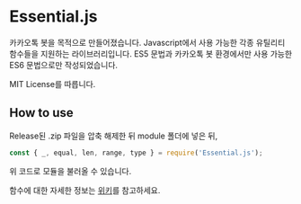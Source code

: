 # Essential.js

카카오톡 봇을 목적으로 만들어졌습니다.
Javascript에서 사용 가능한 각종 유틸리티 함수들을 지원하는 라이브러리입니다.
ES5 문법과 카카오톡 봇 환경에서만 사용 가능한 ES6 문법으로만 작성되었습니다.

MIT License를 따릅니다.

## How to use

Release된 .zip 파일을 압축 해제한 뒤 module 폴더에 넣은 뒤,
```js
const { _, equal, len, range, type } = require('Essential.js');
```
위 코드로 모듈을 불러올 수 있습니다.

함수에 대한 자세한 정보는 [위키](https://github.com/kktbot-module/Essential/wiki)를 참고하세요.
